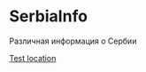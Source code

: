 # SerbiaInfo
Различная информация о Сербии

[Test location](geo://44.8138000044983,20.433357957821194)
